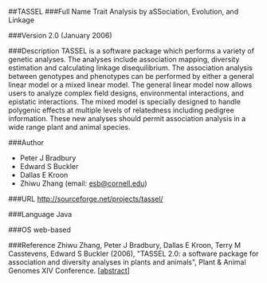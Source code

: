 ##TASSEL
###Full Name
Trait Analysis by aSSociation, Evolution, and Linkage

###Version
2.0 (January 2006)

###Description
TASSEL is a software package which performs a variety of genetic analyses. The analyses include association mapping, diversity estimation and calculating linkage disequilibrium. The association analysis between genotypes and phenotypes can be performed by either a general linear model or a mixed linear model. The general linear model now allows users to analyze complex field designs, environmental interactions, and epistatic interactions. The mixed model is specially designed to handle polygenic effects at multiple levels of relatedness including pedigree information. These new analyses should permit association analysis in a wide range plant and animal species.

###Author
* Peter J Bradbury
* Edward S Buckler
* Dallas E Kroon
* Zhiwu Zhang (email: esb@cornell.edu)

###URL
http://sourceforge.net/projects/tassel/

###Language
Java

###OS
web-based

###Reference
Zhiwu Zhang, Peter J Bradbury, Dallas E Kroon, Terry M Casstevens, Edward S Buckler (2006), "TASSEL 2.0: a software package for association and diversity analyses in plants and animals", Plant & Animal Genomes XIV Conference. [[abstract](http://www.intl-pag.org/14/abstracts/PAG14_C012.html)]



